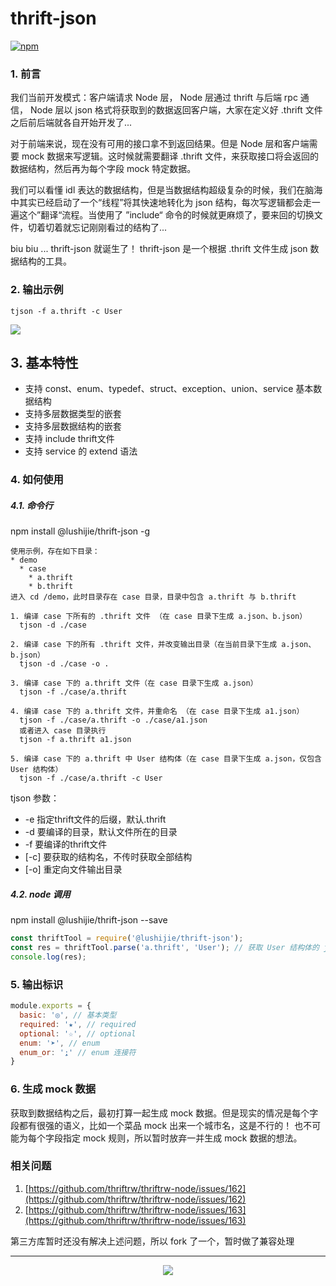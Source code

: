 # thrift-json

[![npm](https://img.shields.io/npm/v/@lushijie/thrift-json.svg?colorB=brightgreen&style=flat-square)](https://www.npmjs.com/package/@lushijie/thrift-json)

### 1. 前言

我们当前开发模式：客户端请求 Node 层， Node 层通过 thrift 与后端 rpc 通信， Node 层以 json 格式将获取到的数据返回客户端，大家在定义好 .thrift 文件之后前后端就各自开始开发了...

对于前端来说，现在没有可用的接口拿不到返回结果。但是 Node 层和客户端需要 mock 数据来写逻辑。这时候就需要翻译 .thrift 文件，来获取接口将会返回的数据结构，然后再为每个字段 mock 特定数据。

我们可以看懂 idl 表达的数据结构，但是当数据结构超级复杂的时候，我们在脑海中其实已经启动了一个“线程”将其快速地转化为 json 结构，每次写逻辑都会走一遍这个”翻译“流程。当使用了 ”include“ 命令的时候就更麻烦了，要来回的切换文件，切着切着就忘记刚刚看过的结构了...

biu biu ... thrift-json 就诞生了！ thrift-json 是一个根据 .thrift 文件生成 json 数据结构的工具。

### 2. 输出示例

`tjson -f a.thrift -c User`
<p>
  <img src="https://p0.meituan.net/travelcube/5612b6fc9ff31003fadddf47a161776f158521.png">
</p>

## 3. 基本特性
  * 支持 const、enum、typedef、struct、exception、union、service 基本数据结构
  * 支持多层数据类型的嵌套
  * 支持多层数据结构的嵌套
  * 支持 include thrift文件
  * 支持 service 的 extend 语法

### 4. 如何使用
#####  4.1. 命令行
npm install @lushijie/thrift-json -g

```
使用示例，存在如下目录：
* demo
  * case
    * a.thrift 
    * b.thrift
进入 cd /demo，此时目录存在 case 目录，目录中包含 a.thrift 与 b.thrift

1. 编译 case 下所有的 .thrift 文件 （在 case 目录下生成 a.json、b.json）
  tjson -d ./case

2. 编译 case 下的所有 .thrift 文件，并改变输出目录（在当前目录下生成 a.json、b.json）
  tjson -d ./case -o .

3. 编译 case 下的 a.thrift 文件（在 case 目录下生成 a.json）
  tjson -f ./case/a.thrift

4. 编译 case 下的 a.thrift 文件，并重命名 （在 case 目录下生成 a1.json）
  tjson -f ./case/a.thrift -o ./case/a1.json
  或者进入 case 目录执行
  tjson -f a.thrift a1.json

5. 编译 case 下的 a.thrift 中 User 结构体（在 case 目录下生成 a.json，仅包含 User 结构体）
  tjson -f ./case/a.thrift -c User
```

tjson 参数：
* -e 指定thrift文件的后缀，默认.thrift
* -d 要编译的目录，默认文件所在的目录
* -f 要编译的thrift文件
* [-c] 要获取的结构名，不传时获取全部结构
* [-o] 重定向文件输出目录

##### 4.2. node 调用
npm install @lushijie/thrift-json --save

```js
const thriftTool = require('@lushijie/thrift-json');
const res = thriftTool.parse('a.thrift', 'User'); // 获取 User 结构体的 json 结构， 如果不传值返回整个文件的 json 结构
console.log(res);
```

### 5. 输出标识

```js
module.exports = {
  basic: '◎', // 基本类型
  required: '★', // required
  optional: '☆', // optional
  enum: '➤', // enum
  enum_or: '⍮' // enum 连接符
}
```

### 6. 生成 mock 数据

获取到数据结构之后，最初打算一起生成 mock 数据。但是现实的情况是每个字段都有很强的语义，比如一个菜品 mock 出来一个城市名，这是不行的！
也不可能为每个字段指定 mock 规则，所以暂时放弃一并生成 mock 数据的想法。

### 相关问题
1. [https://github.com/thriftrw/thriftrw-node/issues/162](https://github.com/thriftrw/thriftrw-node/issues/162)
2. [https://github.com/thriftrw/thriftrw-node/issues/163](https://github.com/thriftrw/thriftrw-node/issues/163)

第三方库暂时还没有解决上述问题，所以 fork 了一个，暂时做了兼容处理

---
<p align="center">
  <img src="https://p0.meituan.net/travelcube/d4f2c3a22d50957b2d4a6c20fa728d0663733.gif">
</p>
